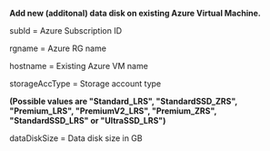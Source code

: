 **Add new (additonal) data disk on existing Azure Virtual Machine.**

subId          = Azure Subscription ID

rgname         = Azure RG name

hostname       = Existing Azure VM name

storageAccType = Storage account type

**(Possible values are "Standard_LRS", "StandardSSD_ZRS", "Premium_LRS", "PremiumV2_LRS", "Premium_ZRS", "StandardSSD_LRS" or "UltraSSD_LRS")**

dataDiskSize   = Data disk size in GB